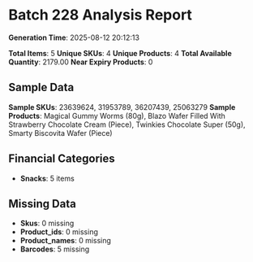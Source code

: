 # Batch 228 Analysis Report

**Generation Time**: 2025-08-12 20:12:13

**Total Items**: 5
**Unique SKUs**: 4
**Unique Products**: 4
**Total Available Quantity**: 2179.00
**Near Expiry Products**: 0

## Sample Data
**Sample SKUs**: 23639624, 31953789, 36207439, 25063279
**Sample Products**: Magical Gummy Worms (80g), Blazo Wafer Filled With Strawberry Chocolate Cream (Piece), Twinkies Chocolate Super (50g), Smarty Biscovita Wafer (Piece)

## Financial Categories
- **Snacks**: 5 items

## Missing Data
- **Skus**: 0 missing
- **Product_ids**: 0 missing
- **Product_names**: 0 missing
- **Barcodes**: 5 missing

